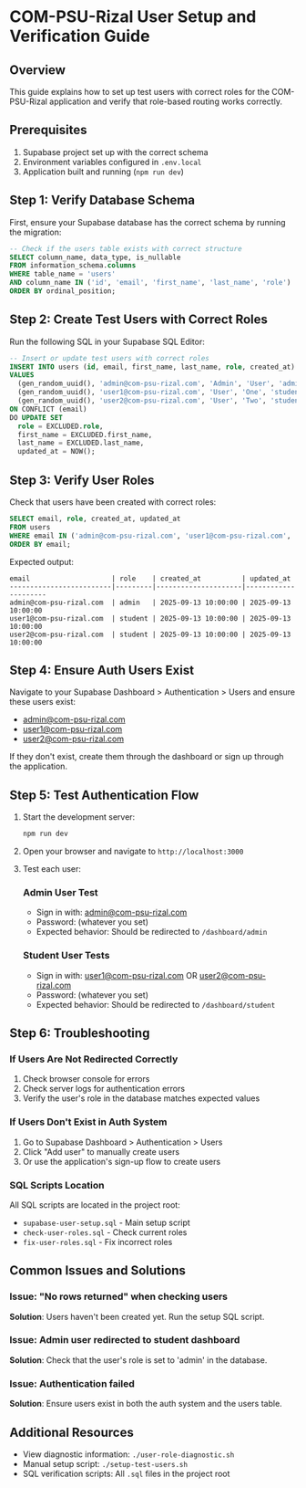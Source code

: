 # COM-PSU-Rizal User Setup and Verification Guide

## Overview

This guide explains how to set up test users with correct roles for the COM-PSU-Rizal application and verify that role-based routing works correctly.

## Prerequisites

1. Supabase project set up with the correct schema
2. Environment variables configured in `.env.local`
3. Application built and running (`npm run dev`)

## Step 1: Verify Database Schema

First, ensure your Supabase database has the correct schema by running the migration:

```sql
-- Check if the users table exists with correct structure
SELECT column_name, data_type, is_nullable
FROM information_schema.columns
WHERE table_name = 'users'
AND column_name IN ('id', 'email', 'first_name', 'last_name', 'role')
ORDER BY ordinal_position;
```

## Step 2: Create Test Users with Correct Roles

Run the following SQL in your Supabase SQL Editor:

```sql
-- Insert or update test users with correct roles
INSERT INTO users (id, email, first_name, last_name, role, created_at)
VALUES
  (gen_random_uuid(), 'admin@com-psu-rizal.com', 'Admin', 'User', 'admin', NOW()),
  (gen_random_uuid(), 'user1@com-psu-rizal.com', 'User', 'One', 'student', NOW()),
  (gen_random_uuid(), 'user2@com-psu-rizal.com', 'User', 'Two', 'student', NOW())
ON CONFLICT (email)
DO UPDATE SET
  role = EXCLUDED.role,
  first_name = EXCLUDED.first_name,
  last_name = EXCLUDED.last_name,
  updated_at = NOW();
```

## Step 3: Verify User Roles

Check that users have been created with correct roles:

```sql
SELECT email, role, created_at, updated_at
FROM users
WHERE email IN ('admin@com-psu-rizal.com', 'user1@com-psu-rizal.com', 'user2@com-psu-rizal.com')
ORDER BY email;
```

Expected output:

```
email                    | role    | created_at          | updated_at
-------------------------|---------|---------------------|---------------------
admin@com-psu-rizal.com  | admin   | 2025-09-13 10:00:00 | 2025-09-13 10:00:00
user1@com-psu-rizal.com  | student | 2025-09-13 10:00:00 | 2025-09-13 10:00:00
user2@com-psu-rizal.com  | student | 2025-09-13 10:00:00 | 2025-09-13 10:00:00
```

## Step 4: Ensure Auth Users Exist

Navigate to your Supabase Dashboard > Authentication > Users and ensure these users exist:

- admin@com-psu-rizal.com
- user1@com-psu-rizal.com
- user2@com-psu-rizal.com

If they don't exist, create them through the dashboard or sign up through the application.

## Step 5: Test Authentication Flow

1. Start the development server:

   ```bash
   npm run dev
   ```

2. Open your browser and navigate to `http://localhost:3000`

3. Test each user:

   ### Admin User Test
   - Sign in with: admin@com-psu-rizal.com
   - Password: (whatever you set)
   - Expected behavior: Should be redirected to `/dashboard/admin`

   ### Student User Tests
   - Sign in with: user1@com-psu-rizal.com OR user2@com-psu-rizal.com
   - Password: (whatever you set)
   - Expected behavior: Should be redirected to `/dashboard/student`

## Step 6: Troubleshooting

### If Users Are Not Redirected Correctly

1. Check browser console for errors
2. Check server logs for authentication errors
3. Verify the user's role in the database matches expected values

### If Users Don't Exist in Auth System

1. Go to Supabase Dashboard > Authentication > Users
2. Click "Add user" to manually create users
3. Or use the application's sign-up flow to create users

### SQL Scripts Location

All SQL scripts are located in the project root:

- `supabase-user-setup.sql` - Main setup script
- `check-user-roles.sql` - Check current roles
- `fix-user-roles.sql` - Fix incorrect roles

## Common Issues and Solutions

### Issue: "No rows returned" when checking users

**Solution**: Users haven't been created yet. Run the setup SQL script.

### Issue: Admin user redirected to student dashboard

**Solution**: Check that the user's role is set to 'admin' in the database.

### Issue: Authentication failed

**Solution**: Ensure users exist in both the auth system and the users table.

## Additional Resources

- View diagnostic information: `./user-role-diagnostic.sh`
- Manual setup script: `./setup-test-users.sh`
- SQL verification scripts: All `.sql` files in the project root
